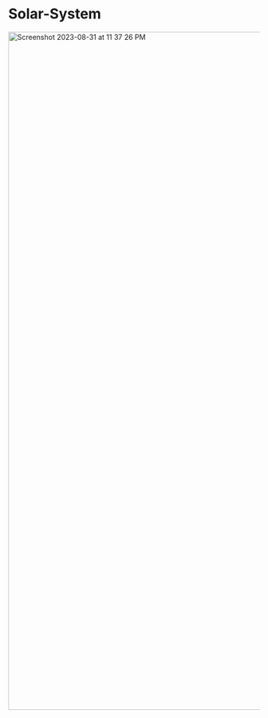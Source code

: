 # Solar-System

<img width="1357" alt="Screenshot 2023-08-31 at 11 37 26 PM" src="https://github.com/shubhankardutta38/Solar-System/assets/129721532/821b29d9-1f4c-42b6-a9f3-930330177f13">
